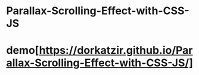 # Parallax-Scrolling-Effect-with-CSS-JS
# demo[https://dorkatzir.github.io/Parallax-Scrolling-Effect-with-CSS-JS/]
